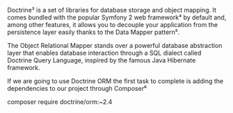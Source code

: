 Doctrine³ is a set of libraries for database storage and object mapping. It comes bundled with the popular Symfony 2 web framework⁴ by default and, among other features, it allows you to decouple your application from the persistence layer easily thanks to the Data Mapper pattern⁵.

The Object Relational Mapper stands over a powerful database abstraction layer that enables database interaction through a SQL dialect called Doctrine Query Language, inspired by the famous Java Hibernate framework.

If we are going to use Doctrine ORM the first task to complete is adding the dependencies to our project through Composer⁶



composer require doctrine/orm:~2.4


